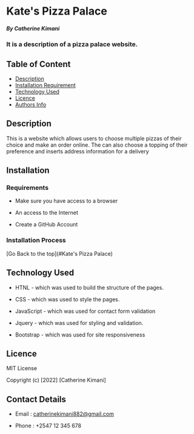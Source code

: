 # Kate's Pizza Palace

##### By Catherine Kimani
### It is a description of a pizza palace website.

## Table of Content

+ [Description](#description)
+ [Installation Requirement](#Installation)
+ [Technology Used](#technology-used)
+ [Licence](#licence)
+ [Authors Info](#author-Info)

## Description
<p> This is a website which allows users to choose multiple pizzas of their choice and make an order online. The can also choose a topping of their preference and inserts address information for a delivery </p>

## Installation

### Requirements

* Make sure you have access to a browser

* An access to the Internet

* Create a GitHub Account

### Installation Process

[Go Back to the top](#Kate's Pizza Palace)
## Technology Used
* HTNL - which was used to build the structure of the pages.

* CSS - which was used to style the pages.

* JavaScript - which was used for contact form validation

* Jquery - which was used for styling and validation.

* Bootstrap - which was used for site responsiveness

## Licence

MIT License

Copyright (c) [2022] [Catherine Kimani]

## Contact Details

* Email : catherinekimani882@gmail.com

* Phone : +2547 12 345 678
